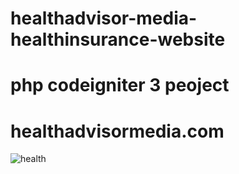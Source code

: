 # healthadvisor-media-healthinsurance-website
# php codeigniter 3 peoject

 # healthadvisormedia.com

![health](https://github.com/Yuvaraj7800/healthadvisor-media-healthinsurance-website/assets/117731438/1bd25b64-833d-404e-b4d4-372c67af9efb)

